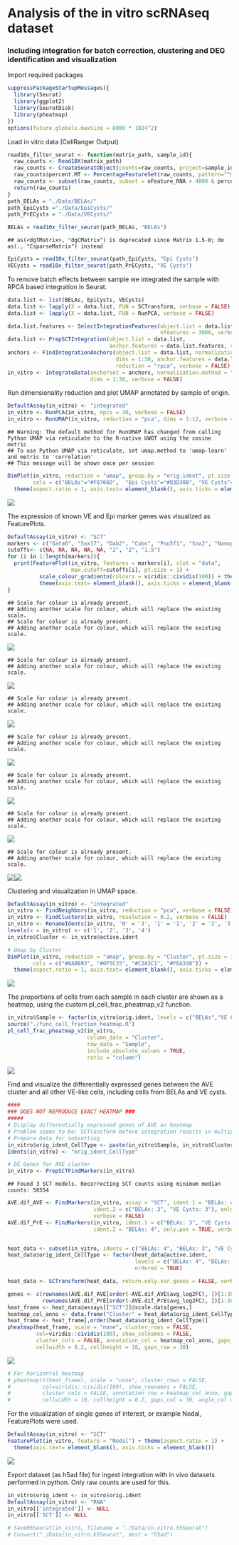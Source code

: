 Analysis of the in vitro scRNAseq dataset
================

### Including integration for batch correction, clustering and DEG identification and visualization

Import required packages

``` r
suppressPackageStartupMessages({
  library(Seurat)
  library(ggplot2)
  library(SeuratDisk)
  library(pheatmap)
})
options(future.globals.maxSize = 8000 * 1024^2)
```

Load in vitro data (CellRanger Output)

``` r
read10x_filter_seurat <- function(matrix_path, sample_id){
  raw_counts <- Read10X(matrix_path)
  raw_counts <- CreateSeuratObject(counts=raw_counts, project=sample_id) 
  raw_counts$percent.MT <- PercentageFeatureSet(raw_counts, pattern="^mt-" )
  raw_counts <- subset(raw_counts, subset = nFeature_RNA > 4000 & percent.MT < 10)
  return(raw_counts)
}
path_BELAs = "./Data/BELAs/"
path_EpiCysts ="./Data/EpiCysts/"
path_PrECysts = "./Data/VECysts/"

BELAs = read10x_filter_seurat(path_BELAs, "BELAs")
```

    ## as(<dgTMatrix>, "dgCMatrix") is deprecated since Matrix 1.5-0; do as(., "CsparseMatrix") instead

``` r
EpiCysts = read10x_filter_seurat(path_EpiCysts, "Epi Cysts")
VECysts = read10x_filter_seurat(path_PrECysts, "VE Cysts")
```

To remove batch effects between sample we integrated the sample with
RPCA based integration in Seurat.

``` r
data.list <- list(BELAs, EpiCysts, VECysts)
data.list <- lapply(X = data.list, FUN = SCTransform, verbose = FALSE)
data.list <- lapply(X = data.list, FUN = RunPCA, verbose = FALSE)

data.list.features <- SelectIntegrationFeatures(object.list = data.list, 
                                                nfeatures = 3000, verbose = FALSE)
data.list <- PrepSCTIntegration(object.list = data.list, 
                                anchor.features = data.list.features, verbose = FALSE)
anchors <- FindIntegrationAnchors(object.list = data.list, normalization.method = "SCT", 
                                  dims = 1:30, anchor.features = data.list.features, 
                                  reduction = "rpca", verbose = FALSE)
in_vitro <- IntegrateData(anchorset = anchors, normalization.method = "SCT", 
                          dims = 1:30, verbose = FALSE)
```

Run dimensionality reduction and plot UMAP annotated by sample of
origin.

``` r
DefaultAssay(in_vitro) <- "integrated"
in_vitro <- RunPCA(in_vitro, npcs = 30, verbose = FALSE)
in_vitro <- RunUMAP(in_vitro, reduction = "pca", dims = 1:12, verbose = FALSE)
```

    ## Warning: The default method for RunUMAP has changed from calling Python UMAP via reticulate to the R-native UWOT using the cosine metric
    ## To use Python UMAP via reticulate, set umap.method to 'umap-learn' and metric to 'correlation'
    ## This message will be shown once per session

``` r
DimPlot(in_vitro, reduction = "umap", group.by = "orig.ident", pt.size = 1,
        cols = c("BELAs"="#F8766D",  "Epi Cysts"="#D3D30B", "VE Cysts"="#619CFF")) + 
  theme(aspect.ratio = 1, axis.text= element_blank(), axis.ticks = element_blank())
```

![](in_vitro_Integration+FeaturePlots+Clustering+AVE_DEGs_files/figure-gfm/unnamed-chunk-4-1.png)<!-- -->

The expression of known VE and Epi marker genes was visualized as
FeaturePlots.

``` r
DefaultAssay(in_vitro) <- "SCT"
markers <- c("Gata6", "Sox17", "Dab2", "Cubn", "Pou5f1", "Sox2", "Nanog", "Fgf4")
cutoffs<- c(NA, NA, NA, NA, NA, "2", "2", "1.5")
for (i in 1:length(markers)){
  print(FeaturePlot(in_vitro, features = markers[i], slot = "data", 
                    max.cutoff=cutoffs[i], pt.size = 1) + 
          scale_colour_gradientn(colours = viridis::cividis(100)) + theme(aspect.ratio = 1) +
          theme(axis.text= element_blank(), axis.ticks = element_blank()))
}
```

    ## Scale for colour is already present.
    ## Adding another scale for colour, which will replace the existing scale.
    ## Scale for colour is already present.
    ## Adding another scale for colour, which will replace the existing scale.

![](in_vitro_Integration+FeaturePlots+Clustering+AVE_DEGs_files/figure-gfm/unnamed-chunk-5-1.png)<!-- -->

    ## Scale for colour is already present.
    ## Adding another scale for colour, which will replace the existing scale.

![](in_vitro_Integration+FeaturePlots+Clustering+AVE_DEGs_files/figure-gfm/unnamed-chunk-5-2.png)<!-- -->

    ## Scale for colour is already present.
    ## Adding another scale for colour, which will replace the existing scale.

![](in_vitro_Integration+FeaturePlots+Clustering+AVE_DEGs_files/figure-gfm/unnamed-chunk-5-3.png)<!-- -->

    ## Scale for colour is already present.
    ## Adding another scale for colour, which will replace the existing scale.

![](in_vitro_Integration+FeaturePlots+Clustering+AVE_DEGs_files/figure-gfm/unnamed-chunk-5-4.png)<!-- -->

    ## Scale for colour is already present.
    ## Adding another scale for colour, which will replace the existing scale.

![](in_vitro_Integration+FeaturePlots+Clustering+AVE_DEGs_files/figure-gfm/unnamed-chunk-5-5.png)<!-- -->

    ## Scale for colour is already present.
    ## Adding another scale for colour, which will replace the existing scale.

![](in_vitro_Integration+FeaturePlots+Clustering+AVE_DEGs_files/figure-gfm/unnamed-chunk-5-6.png)<!-- -->

    ## Scale for colour is already present.
    ## Adding another scale for colour, which will replace the existing scale.

![](in_vitro_Integration+FeaturePlots+Clustering+AVE_DEGs_files/figure-gfm/unnamed-chunk-5-7.png)<!-- -->![](in_vitro_Integration+FeaturePlots+Clustering+AVE_DEGs_files/figure-gfm/unnamed-chunk-5-8.png)<!-- -->

Clustering and visualization in UMAP space.

``` r
DefaultAssay(in_vitro) <- "integrated"
in_vitro <- FindNeighbors(in_vitro, reduction = "pca", verbose = FALSE)
in_vitro <- FindClusters(in_vitro, resolution = 0.2, verbose = FALSE)
in_vitro <- RenameIdents(in_vitro, '0' = '3', '1' = '1', '2' = '2', '3' = '4')
levels(x = in_vitro) <- c('1', '2', '3', '4')
in_vitro$Cluster <- in_vitro@active.ident

# Umap by Cluster
DimPlot(in_vitro, reduction = "umap", group.by = "Cluster", pt.size = 1,
        cols = c("#8ABB93", "#0F5C35", "#C2A3C1", "#F6A348")) + 
  theme(aspect.ratio = 1, axis.text= element_blank(), axis.ticks = element_blank())
```

![](in_vitro_Integration+FeaturePlots+Clustering+AVE_DEGs_files/figure-gfm/unnamed-chunk-6-1.png)<!-- -->

The proportions of cells from each sample in each cluster are shown as a
heatmap, using the custom pl_cell_frac_pheatmap_v2 function.

``` r
in_vitro$Sample <- factor(in_vitro$orig.ident, levels = c("BELAs","VE Cysts","Epi Cysts"))
source("./func_cell_fraction_heatmap.R")
pl_cell_frac_pheatmap_v2(in_vitro,
                         column_data = "Cluster",
                         row_data = "Sample",
                         include_absolute_values = TRUE,
                         ratio = "column")
```

![](in_vitro_Integration+FeaturePlots+Clustering+AVE_DEGs_files/figure-gfm/unnamed-chunk-7-1.png)<!-- -->

Find and visualize the differentially expressed genes between the AVE
cluster and all other VE-like cells, including cells from BELAs and VE
cysts.

``` r
####
### DOES NOT REPRODUCE EXACT HEATMAP ###
#####
# Display differentially expressed genes of AVE as heatmap
# Problem seems to be: SCTransform before integration results in multiple models so one has to run it again. This results in small changes in list, not reproducing list of poster.
# Prepare Data for subsetting
in_vitro$orig_ident_CellType <- paste(in_vitro$Sample, in_vitro$Cluster, sep = ": ")
Idents(in_vitro) <- "orig_ident_CellType"

# DE Genes for AVE cluster
in_vitro <- PrepSCTFindMarkers(in_vitro)
```

    ## Found 3 SCT models. Recorrecting SCT counts using minimum median counts: 58554

``` r
AVE.dif_AVE <- FindMarkers(in_vitro, assay = "SCT", ident.1 = "BELAs: 4", 
                           ident.2 = c("BELAs: 3", "VE Cysts: 3"), only.pos = TRUE, 
                           verbose = FALSE)
AVE.dif_PrE <- FindMarkers(in_vitro, ident.1 = c("BELAs: 3", "VE Cysts: 3"), 
                           ident.2 = "BELAs: 4", only.pos = TRUE, verbose = FALSE)


heat_data <- subset(in_vitro, idents = c("BELAs: 4", "BELAs: 3", "VE Cysts: 3"))
heat_data$orig_ident_CellType <- factor(heat_data@active.ident, 
                                        levels = c("BELAs: 4", "BELAs: 3", "VE Cysts: 3"),
                                        ordered = TRUE)

heat_data <- SCTransform(heat_data, return.only.var.genes = FALSE, verbose = FALSE) # To get SCT value for all genes

genes <- c(rownames(AVE.dif_AVE[order(-AVE.dif_AVE$avg_log2FC), ])[1:30], 
           rownames(AVE.dif_PrE[order(-AVE.dif_PrE$avg_log2FC), ])[1:30])
heat_frame <- heat_data@assays[["SCT"]]@scale.data[genes,]
heatmap_col_anno <- data.frame("Cluster" = heat_data$orig_ident_CellType)
heat_frame <- heat_frame[,order(heat_data$orig_ident_CellType)]
pheatmap(heat_frame, scale = "none", cluster_rows = FALSE, 
         col=viridis::cividis(100), show_colnames = FALSE,
         cluster_cols = FALSE, annotation_col = heatmap_col_anno, gaps_col = c(62,532), 
         cellwidth = 0.2, cellheight = 10, gaps_row = 30)
```

![](in_vitro_Integration+FeaturePlots+Clustering+AVE_DEGs_files/figure-gfm/unnamed-chunk-8-1.png)<!-- -->

``` r
# For horizontal heatmap
# pheatmap(t(heat_frame), scale = "none", cluster_rows = FALSE, 
#          col=viridis::cividis(100), show_rownames = FALSE,
#          cluster_cols = FALSE, annotation_row = heatmap_col_anno, gaps_row = c(62,532), 
#          cellwidth = 10, cellheight = 0.2, gaps_col = 30, angle_col = 90)
```

For the visualization of single genes of interest, or example Nodal,
FeaturePlots were used.

``` r
DefaultAssay(in_vitro) <- "SCT"
FeaturePlot(in_vitro, feature = "Nodal") + theme(aspect.ratio = 1) +
  theme(axis.text= element_blank(), axis.ticks = element_blank())
```

![](in_vitro_Integration+FeaturePlots+Clustering+AVE_DEGs_files/figure-gfm/unnamed-chunk-9-1.png)<!-- -->

Export dataset (as h5ad file) for ingest integration with in vivo
datasets performed in python. Only raw counts are used for this.

``` r
in_vitro$orig_ident <- in_vitro$orig.ident
DefaultAssay(in_vitro) <- "RNA"
in_vitro[['integrated']] <- NULL
in_vitro[['SCT']] <- NULL

# SaveH5Seurat(in_vitro, filename = "./Data/in_vitro.h5Seurat")
# Convert("./Data/in_vitro.h5Seurat", dest = "h5ad")
```
